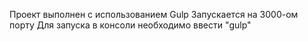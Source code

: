 Проект выполнен с использованием Gulp
Запускается на 3000-ом порту
Для запуска в консоли необходимо ввести "gulp"